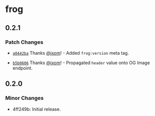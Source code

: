 # frog

## 0.2.1

### Patch Changes

- [`a0442ba`](https://github.com/wevm/frog/commit/a0442ba394a369ecbc958994d91ce815897a2b86) Thanks [@jxom](https://github.com/jxom)! - Added `frog:version` meta tag.

- [`b5b0606`](https://github.com/wevm/frog/commit/b5b0606b6db0f016653b072571116227456313da) Thanks [@jxom](https://github.com/jxom)! - Propagated `header` value onto OG Image endpoint.

## 0.2.0

### Minor Changes

- 4ff249b: Initial release.
